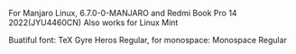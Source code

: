 For Manjaro Linux, 6.7.0-0-MANJARO and Redmi Book Pro 14 2022(JYU4460CN)
Also works for Linux Mint


Buatiful font: TeX Gyre Heros Regular, for monospace: Monospace Regular
